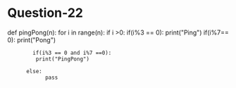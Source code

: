 # Question-22

def pingPong(n):
    for i in range(n):
        if i >0:
            if(i%3 == 0):
                print("Ping") 
            if(i%7== 0):
                 print("Pong")

            if(i%3 == 0 and i%7 ==0):
             print("PingPong")

          else:
                pass
